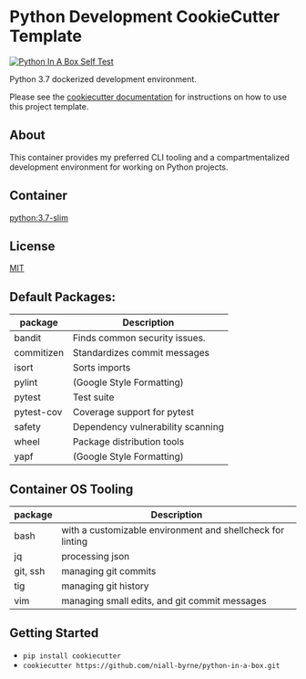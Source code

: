 # Python Development CookieCutter Template

[![Python In A Box Self Test](https://github.com/niall-byrne/python-in-a-box/workflows/Python%20In%20A%20Box%20Self%20Test/badge.svg)](https://github.com/niall-byrne/python-in-a-box/actions)

Python 3.7 dockerized development environment.

Please see the [cookiecutter documentation](https://cookiecutter.readthedocs.io/) for instructions on how to use this project template.

## About

This container provides my preferred CLI tooling and a compartmentalized development environment for working on Python projects.

## Container

[python:3.7-slim](https://github.com/docker-library/python/tree/master/3.7/buster/slim)

## License

[MIT](LICENSE)

## Default Packages:
| package | Description                                                 |
|---------|-------------------------------------------------------------|
| bandit  | Finds common security issues.                               |
| commitizen | Standardizes commit messages                             |
| isort   | Sorts imports                                               |               
| pylint  | (Google Style Formatting)                                   |
| pytest  | Test suite                                                  |
| pytest-cov | Coverage support for pytest                              |
| safety  | Dependency vulnerability scanning                           |
| wheel   | Package distribution tools                                  |
| yapf    | (Google Style Formatting)                                   |


## Container OS Tooling
| package | Description                                                 |
|---------|-------------------------------------------------------------|
| bash    |  with a customizable environment and shellcheck for linting |
| jq      |  processing json                                            |
| git, ssh|  managing git commits                                       |
| tig     |  managing git history                                       |
| vim     |  managing small edits, and git commit messages              |

## Getting Started

- `pip install cookiecutter`
- `cookiecutter https://github.com/niall-byrne/python-in-a-box.git`
